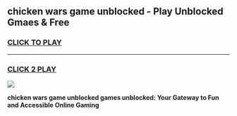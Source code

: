 
## chicken wars game unblocked - Play Unblocked Gmaes & Free
<h3>
<a href="https://news.freeplayer.one?title=chicken_wars_game_unblocked&ref=23F">CLICK TO PLAY</a></h3>
<hr>

<h3>
<a href="https://news.freeplayer.one?title=chicken_wars_game_unblocked&ref=23F">CLICK 2 PLAY</a>
  
</h3>

<a href="https://news.freeplayer.one?title=chicken_wars_game_unblocked&ref=23F/"><img src="https://clearcache.store/games.png"></a>


**chicken wars game unblocked games unblocked: Your Gateway to Fun and Accessible Online Gaming**
